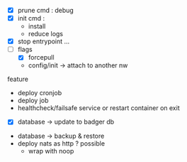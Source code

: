 
- [X] prune cmd : debug 
- [X] init cmd : 
  - install  
  - reduce logs
- [X] stop entrypoint ...
- [ ] flags
  - [X] forcepull
  - config/init -> attach to another nw

feature
- deploy cronjob
- deploy job
- healthcheck/failsafe service or restart container on exit
- [X] database -> update to badger db
- database -> backup & restore
- deploy nats as http ? possible
  - wrap with noop